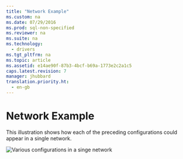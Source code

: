 ```yaml
---
title: "Network Example"
ms.custom: na
ms.date: 07/29/2016
ms.prod: sql-non-specified
ms.reviewer: na
ms.suite: na
ms.technology: 
  - drivers
ms.tgt_pltfrm: na
ms.topic: article
ms.assetid: e14ae90f-87b3-4bcf-b69a-1773e2c2a1c5
caps.latest.revision: 7
manager: jhubbard
translation.priority.ht: 
  - en-gb
---
```

# Network Example
This illustration shows how each of the preceding configurations could appear in a single network.  
  
 ![Various configurations in a singe network](../content/media/pr08.gif "pr08")